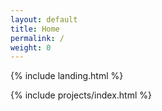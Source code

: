```yaml
---
layout: default
title: Home
permalink: /
weight: 0
---
```


{% include landing.html %}

<!-- <p class="text-center"> 
    {% include elements/button.html link="/assets/MylesCragg_Resume.pdf" text="Check out my resume!" %}
</p> -->

{% include projects/index.html %}
